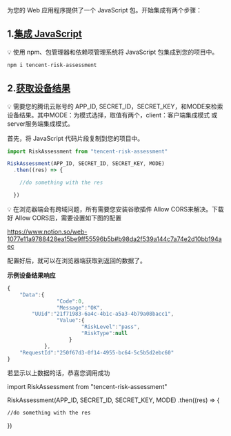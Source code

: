 为您的 Web 应用程序提供了一个 JavaScript 包。开始集成有两个步骤：

## 1.[集成 JavaScript](https://iguide.shield.com/iguide/device/web#integrate-js)

<aside>
💡 使用 npm、包管理器和依赖项管理系统将 JavaScript 包集成到您的项目中。

</aside>

```jsx
npm i tencent-risk-assessment
```

## 2.[获取设备结果](https://iguide.shield.com/iguide/device/web#get-device-results-web)

<aside>
💡 需要您的腾讯云账号的 APP_ID, SECRET_ID，SECRET_KEY，和MODE来检索设备结果。其中MODE：为模式选择，取值有两个，client：客户端集成模式 或 server服务端集成模式。

</aside>

首先，将 JavaScript 代码片段复制到您的项目中。

```jsx
import RiskAssessment from "tencent-risk-assessment"

RiskAssessment(APP_ID, SECRET_ID, SECRET_KEY, MODE)
  .then((res) => {

    //do something with the res

  })
```

<aside>
💡 在浏览器端会有跨域问题，所有需要您安装谷歌插件 Allow CORS来解决。下载好 Allow CORS后，需要设置如下图的配置

</aside>

https://www.notion.so/web-1077e11a9788428ea15be9ff55596b5b#b98da2f539a144c7a74e2d10bb194aec

配置好后，就可以在浏览器端获取到返回的数据了。

**示例设备结果响应**

```jsx
{
	"Data":{
				"Code":0,
				"Message":"OK",
        "UUid":"21f71983-6a4c-4b1c-a5a3-4b79a08bacc1",
				"Value":{
						"RiskLevel":"pass",
						"RiskType":null
					}
			},
	"RequestId":"250f67d3-0f14-4955-bc64-5c5b5d2ebc60"
}
```

若显示以上数据的话，恭喜您调用成功

import RiskAssessment from "tencent-risk-assessment"

RiskAssessment(APP_ID, SECRET_ID, SECRET_KEY, MODE)
  .then((res) => {

    //do something with the res

  })
